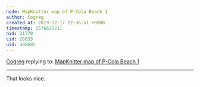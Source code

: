 ```yaml
---
node: MapKnitter map of P-Cola Beach 1
author: Cogreg
created_at: 2019-12-17 22:36:51 +0000
timestamp: 1576622211
nid: 21770
cid: 26033
uid: 488685
---
```




[Cogreg](../profile/Cogreg) replying to: [MapKnitter map of P-Cola Beach 1](../notes/geoderek/12-16-2019/mapknitter-map-of-p-cola-beach-1)

----
That looks nice.